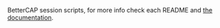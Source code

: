 BetterCAP session scripts, for more info check each README and [the documentation](http://bettercap.org/usage/scripting/).